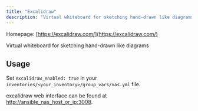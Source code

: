 ```yaml
---
title: "Excalidraw"
description: "Virtual whiteboard for sketching hand-drawn like diagrams"
---
```


Homepage: [https://excalidraw.com/](https://excalidraw.com/)

Virtual whiteboard for sketching hand-drawn like diagrams

## Usage

Set `excalidraw_enabled: true` in your `inventories/<your_inventory>/group_vars/nas.yml` file.

excalidraw web interface can be found at [http://ansible_nas_host_or_ip:3008](http://ansible_nas_host_or_ip:3008).

